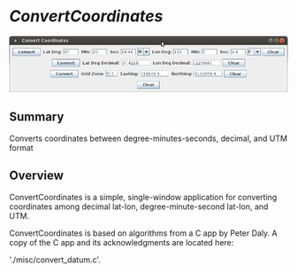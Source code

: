 
*ConvertCoordinates*
====================

![ConvertCoordinates](./images/ConvertCoordinates.png "ConvertCoordinates")

Summary
-------

Converts coordinates between degree-minutes-seconds, decimal, and UTM format

Overview
--------

ConvertCoordinates is a simple, single-window application for converting
coordinates among decimal lat-lon, degree-minute-second lat-lon, and
UTM.

ConvertCoordinates is based on algorithms from a C app by Peter Daly.
A copy of the C app and its acknowledgments are located here:

'./misc/convert_datum.c'.

